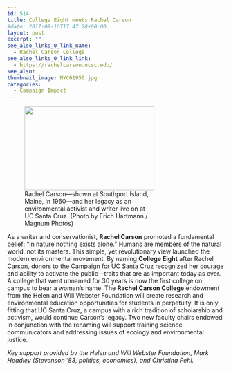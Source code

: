 ```yaml
---
id: 514
title: College Eight meets Rachel Carson
#date: 2017-08-16T17:47:28+00:00
layout: post
excerpt: ""
see_also_links_0_link_name:
  - Rachel Carson College
see_also_links_0_link_link:
  - https://rachelcarson.ucsc.edu/
see_also:
thumbnail_image: NYC61956.jpg
categories:
  - Campaign Impact
---
```

<figure id="attachment_540" style="width: 300px" class="wp-caption alignright"><img class="wp-image-540 size-medium" src="http://live-ucsc-giving.pantheonsite.io/wp-content/uploads/2017/08/NYC61956-300x194.jpg" alt="" width="300" height="194" srcset="https://ucsc-giving.lndo.site/wp-content/uploads/2017/08/NYC61956-300x194.jpg 300w, https://ucsc-giving.lndo.site/wp-content/uploads/2017/08/NYC61956-768x497.jpg 768w, https://ucsc-giving.lndo.site/wp-content/uploads/2017/08/NYC61956-1024x663.jpg 1024w" sizes="(max-width: 300px) 100vw, 300px" /><figcaption class="wp-caption-text">Rachel Carson—shown at Southport Island, Maine, in 1960—and her legacy as an environmental activist and writer live on at UC Santa Cruz. (Photo by Erich Hartmann / Magnum Photos)</figcaption></figure> 

As a writer and conservationist, **Rachel Carson** promoted a fundamental belief: “in nature nothing exists alone.” Humans are members of the natural world, not its masters. This simple, yet revolutionary view launched the modern environmental movement. By naming **College Eight** after Rachel Carson, donors to the Campaign for UC Santa Cruz recognized her courage and ability to activate the public—traits that are as important today as ever. A college that went unnamed for 30 years is now the first college on campus to bear a woman’s name. The **Rachel Carson College** endowment from the Helen and Will Webster Foundation will create research and environmental education opportunities for students in perpetuity. It is only fitting that UC Santa Cruz, a campus with a rich tradition of scholarship and activism, would continue Carson’s legacy. Two new faculty chairs endowed in conjunction with the renaming will support training science communicators and addressing issues of ecology and environmental justice.

_Key support provided by the Helen and Will Webster Foundation, Mark Headley (Stevenson &#8217;83, politics, economics), and Christina Pehl._
